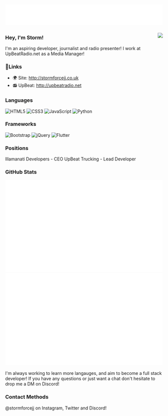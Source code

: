 <h1 align="left">
  <img src="https://raw.githubusercontent.com/stormforcejj/bio/1d288f4fd5bea964f21eb5a6c2c5c383cd5e928a/header.svg" alt="Hey, I'm Storm." />
</h1>

<a href="discord://discord.com/users/399940580932714496">
  <img src="https://lanyard-profile-readme.vercel.app/api/399940580932714496" align="right" />
</a>

<link rel="stylesheet" href="https://kit-pro.fontawesome.com/releases/v5.15.3/css/pro.min.css">

                                                                                   
### Hey, I'm Storm! 
I'm an aspiring developer, journalist and radio presenter! I work at UpBeatRadio.net as a Media Manager!

### 🔗Links
- 🌍 Site: http://stormforcejj.co.uk
- 📻 UpBeat: http://upbeatradio.net

### Languages 
<img alt="HTML5" src="https://img.shields.io/badge/html5-%23E34F26.svg?style=for-the-badge&logo=html5&logoColor=white"/> <img alt="CSS3" src="https://img.shields.io/badge/css3-%231572B6.svg?style=for-the-badge&logo=css3&logoColor=white"/> <img alt="JavaScript" src="https://img.shields.io/badge/javascript-%23323330.svg?style=for-the-badge&logo=javascript&logoColor=%23F7DF1E"/> <img alt="Python" src="https://img.shields.io/badge/python-%2314354C.svg?style=for-the-badge&logo=python&logoColor=white"/>

### Frameworks
<img alt="Bootstrap" src="https://img.shields.io/badge/bootstrap-%23563D7C.svg?style=for-the-badge&logo=bootstrap&logoColor=white"/> <img alt="jQuery" src="https://img.shields.io/badge/jquery-%230769AD.svg?style=for-the-badge&logo=jquery&logoColor=white"/> <img alt="Flutter" src="https://img.shields.io/badge/Flutter-%2302569B.svg?style=for-the-badge&logo=Flutter&logoColor=white" />

### Positions
Illamanati Developers - CEO
UpBeat Trucking - Lead Developer

### GitHub Stats
<p><img src="https://github.com/stormforcejj/github-stats-transparent/blob/output/generated/overview.svg" alt="" style="max-width:100%;">
<img src="https://github.com/stormforcejj/github-stats-transparent/blob/output/generated/languages.svg" alt="" style="max-width:100%;"></p>

I'm always working to learn more langauges, and aim to become a full stack developer! If you have any questions or just want a chat don't hesitate to drop me a DM on Discord!

### Contact Methods
@stormforcejj on Instagram, Twitter and Discord!
